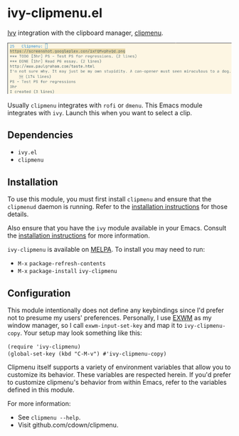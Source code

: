 # ivy-clipmenu.el

[Ivy](https://github.com/abo-abo/swiper#ivy) integration with the clipboard manager, [clipmenu](https://github.com/cdown/clipmenu).

![ivy-clipmenu in action][1]

Usually `clipmenu` integrates with `rofi` or `dmenu`. This Emacs module
integrates with `ivy`. Launch this when you want to select a clip.

## Dependencies
- `ivy.el`
- `clipmenu`

## Installation

To use this module, you must first install `clipmenu` and ensure that the
`clipmenud` daemon is running. Refer to the [installation
instructions](https://github.com/cdown/clipmenu#installation)
for those details.

Also ensure that you have the `ivy` module available in your Emacs. Consult the
[installation instructions](https://github.com/abo-abo/swiper#installation) for
more information.

`ivy-clipmenu` is available on [MELPA](https://github.com/melpa/melpa). To
install you may need to run:

- `M-x` `package-refresh-contents`
- `M-x` `package-install` `ivy-clipmenu`

## Configuration

This module intentionally does not define any keybindings since I'd prefer
not to presume my users' preferences. Personally, I use
[EXWM](https://github.com/ch11ng/exwm)
as my window manager, so I call `exwm-input-set-key` and map it to
`ivy-clipmenu-copy`. Your setup may look something like this:

```elisp
(require 'ivy-clipmenu)
(global-set-key (kbd "C-M-v") #'ivy-clipmenu-copy)
```

Clipmenu itself supports a variety of environment variables that allow you to
customize its behavior. These variables are respected herein. If you'd
prefer to customize clipmenu's behavior from within Emacs, refer to the
variables defined in this module.

For more information:
- See `clipmenu --help`.
- Visit github.com/cdown/clipmenu.

[1]: ./screenshots/ivy-clipmenu.png
